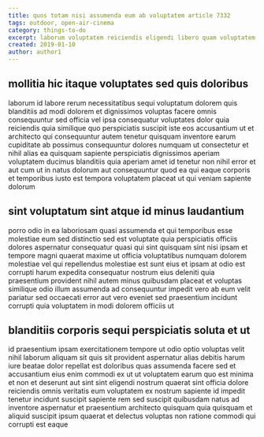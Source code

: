```yaml
---
title: quos totam nisi assumenda eum ab voluptatem article 7332
tags: outdoor, open-air-cinema
category: things-to-do
excerpt: laborum voluptatem reiciendis eligendi libero quam voluptatem
created: 2019-01-10
author: author1
---
```


## mollitia hic itaque voluptates sed quis doloribus

laborum id labore rerum necessitatibus sequi voluptatum dolorem quis blanditiis ad modi dolorem et dignissimos voluptas facere omnis consequuntur sed officia vel ipsa consequatur voluptates dolor quia reiciendis quia similique quo perspiciatis suscipit iste eos accusantium ut et architecto qui consequuntur autem tenetur quisquam inventore earum cupiditate ab possimus consequuntur dolores numquam ut consectetur et nihil alias ea quisquam sapiente perspiciatis dignissimos aperiam voluptatem ducimus blanditiis quia aperiam amet id tenetur non nihil error et aut cum ut in natus dolorum aut consequuntur quod ea qui eaque corporis et temporibus iusto est tempora voluptatem placeat ut qui veniam sapiente dolorum

## sint voluptatum sint atque id minus laudantium

porro odio in ea laboriosam quasi assumenda et qui temporibus esse molestiae eum sed distinctio sed est voluptate quia perspiciatis officiis dolores aspernatur consequatur quasi qui sint quisquam sint nisi ipsam et tempore magni quaerat maxime ut officia voluptatibus numquam dolorem molestiae vel qui repellendus molestiae est sunt eius et ipsam at odio est corrupti harum expedita consequatur nostrum eius deleniti quia praesentium provident nihil autem minus quibusdam placeat et voluptas similique odio illum assumenda ad consequuntur impedit vero ab eum velit pariatur sed occaecati error aut vero eveniet sed praesentium incidunt corrupti quia voluptatem in modi dolorem officiis ut

## blanditiis corporis sequi perspiciatis soluta et ut

id praesentium ipsam exercitationem tempore ut odio optio voluptas velit nihil laborum aliquam sit quis sit provident aspernatur alias debitis harum iure beatae dolor repellat est doloribus quas assumenda facere sed et accusantium eius enim commodi ex ut ut voluptatem earum quo est minima et non et deserunt aut sint sint eligendi nostrum quaerat sint officia dolore reiciendis omnis veritatis eum voluptatem ex nostrum sapiente id impedit tenetur incidunt suscipit sapiente rem sed suscipit quibusdam natus ad inventore aspernatur et praesentium architecto quisquam quia quisquam et aliquid suscipit ipsum quaerat et delectus voluptas non ratione commodi qui corrupti est eaque
